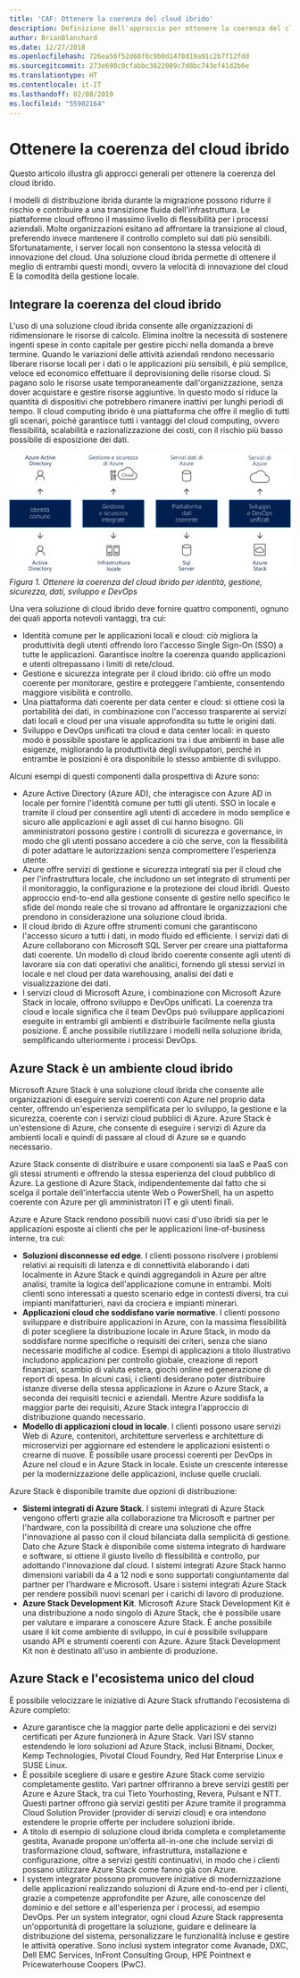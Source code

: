 ```yaml
---
title: 'CAF: Ottenere la coerenza del cloud ibrido'
description: Definizione dell'approccio per ottenere la coerenza del cloud ibrido
author: BrianBlanchard
ms.date: 12/27/2018
ms.openlocfilehash: 726ea56f52d68f6c9b0d1478d19a91c2b7f12fdd
ms.sourcegitcommit: 273e690c0cfabbc3822089c7d8bc743ef41d2b6e
ms.translationtype: HT
ms.contentlocale: it-IT
ms.lasthandoff: 02/08/2019
ms.locfileid: "55902164"
---
```

# <a name="create-hybrid-cloud-consistency"></a>Ottenere la coerenza del cloud ibrido

Questo articolo illustra gli approcci generali per ottenere la coerenza del cloud ibrido.

I modelli di distribuzione ibrida durante la migrazione possono ridurre il rischio e contribuire a una transizione fluida dell'infrastruttura. Le piattaforme cloud offrono il massimo livello di flessibilità per i processi aziendali. Molte organizzazioni esitano ad affrontare la transizione al cloud, preferendo invece mantenere il controllo completo sui dati più sensibili. Sfortunatamente, i server locali non consentono la stessa velocità di innovazione del cloud. Una soluzione cloud ibrida permette di ottenere il meglio di entrambi questi mondi, ovvero la velocità di innovazione del cloud E la comodità della gestione locale.

## <a name="integrate-hybrid-cloud-consistency"></a>Integrare la coerenza del cloud ibrido

L'uso di una soluzione cloud ibrida consente alle organizzazioni di ridimensionare le risorse di calcolo. Elimina inoltre la necessità di sostenere ingenti spese in conto capitale per gestire picchi nella domanda a breve termine. Quando le variazioni delle attività aziendali rendono necessario liberare risorse locali per i dati o le applicazioni più sensibili, è più semplice, veloce ed economico effettuare il deprovisioning delle risorse cloud. Si pagano solo le risorse usate temporaneamente dall'organizzazione, senza dover acquistare e gestire risorse aggiuntive. In questo modo si riduce la quantità di dispositivi che potrebbero rimanere inattivi per lunghi periodi di tempo. Il cloud computing ibrido è una piattaforma che offre il meglio di tutti gli scenari, poiché garantisce tutti i vantaggi del cloud computing, ovvero flessibilità, scalabilità e razionalizzazione dei costi, con il rischio più basso possibile di esposizione dei dati.

![Ottenere la coerenza del cloud ibrido per identità, gestione, sicurezza, dati, sviluppo e DevOps](../../_images/hybrid-consistency.png)
*Figura 1. Ottenere la coerenza del cloud ibrido per identità, gestione, sicurezza, dati, sviluppo e DevOps*

Una vera soluzione di cloud ibrido deve fornire quattro componenti, ognuno dei quali apporta notevoli vantaggi, tra cui:

- Identità comune per le applicazioni locali e cloud: ciò migliora la produttività degli utenti offrendo loro l'accesso Single Sign-On (SSO) a tutte le applicazioni. Garantisce inoltre la coerenza quando applicazioni e utenti oltrepassano i limiti di rete/cloud.
- Gestione e sicurezza integrate per il cloud ibrido: ciò offre un modo coerente per monitorare, gestire e proteggere l'ambiente, consentendo maggiore visibilità e controllo.
- Una piattaforma dati coerente per data center e cloud: si ottiene così la portabilità dei dati, in combinazione con l'accesso trasparente ai servizi dati locali e cloud per una visuale approfondita su tutte le origini dati.
- Sviluppo e DevOps unificati tra cloud e data center locali: in questo modo è possibile spostare le applicazioni tra i due ambienti in base alle esigenze, migliorando la produttività degli sviluppatori, perché in entrambe le posizioni è ora disponibile lo stesso ambiente di sviluppo.
  
Alcuni esempi di questi componenti dalla prospettiva di Azure sono:

- Azure Active Directory (Azure AD), che interagisce con Azure AD in locale per fornire l'identità comune per tutti gli utenti. SSO in locale e tramite il cloud per consentire agli utenti di accedere in modo semplice e sicuro alle applicazioni e agli asset di cui hanno bisogno. Gli amministratori possono gestire i controlli di sicurezza e governance, in modo che gli utenti possano accedere a ciò che serve, con la flessibilità di poter adattare le autorizzazioni senza compromettere l'esperienza utente.
- Azure offre servizi di gestione e sicurezza integrati sia per il cloud che per l'infrastruttura locale, che includono un set integrato di strumenti per il monitoraggio, la configurazione e la protezione dei cloud ibridi. Questo approccio end-to-end alla gestione consente di gestire nello specifico le sfide del mondo reale che si trovano ad affrontare le organizzazioni che prendono in considerazione una soluzione cloud ibrida.
- Il cloud ibrido di Azure offre strumenti comuni che garantiscono l'accesso sicuro a tutti i dati, in modo fluido ed efficiente. I servizi dati di Azure collaborano con Microsoft SQL Server per creare una piattaforma dati coerente. Un modello di cloud ibrido coerente consente agli utenti di lavorare sia con dati operativi che analitici, fornendo gli stessi servizi in locale e nel cloud per data warehousing, analisi dei dati e visualizzazione dei dati.
- I servizi cloud di Microsoft Azure, i combinazione con Microsoft Azure Stack in locale, offrono sviluppo e DevOps unificati. La coerenza tra cloud e locale significa che il team DevOps può sviluppare applicazioni eseguite in entrambi gli ambienti e distribuirle facilmente nella giusta posizione. È anche possibile riutilizzare i modelli nella soluzione ibrida, semplificando ulteriormente i processi DevOps.

## <a name="azure-stack-in-a-hybrid-cloud-environment"></a>Azure Stack è un ambiente cloud ibrido

Microsoft Azure Stack è una soluzione cloud ibrida che consente alle organizzazioni di eseguire servizi coerenti con Azure nel proprio data center, offrendo un'esperienza semplificata per lo sviluppo, la gestione e la sicurezza, coerente con i servizi cloud pubblici di Azure. Azure Stack è un'estensione di Azure, che consente di eseguire i servizi di Azure da ambienti locali e quindi di passare al cloud di Azure se e quando necessario.

Azure Stack consente di distribuire e usare componenti sia IaaS e PaaS con gli stessi strumenti e offrendo la stessa esperienza del cloud pubblico di Azure. La gestione di Azure Stack, indipendentemente dal fatto che si scelga il portale dell'interfaccia utente Web o PowerShell, ha un aspetto coerente con Azure per gli amministratori IT e gli utenti finali.

Azure e Azure Stack rendono possibili nuovi casi d'uso ibridi sia per le applicazioni esposte ai clienti che per le applicazioni line-of-business interne, tra cui:

- **Soluzioni disconnesse ed edge**. I clienti possono risolvere i problemi relativi ai requisiti di latenza e di connettività elaborando i dati localmente in Azure Stack e quindi aggregandoli in Azure per altre analisi, tramite la logica dell'applicazione comune in entrambi. Molti clienti sono interessati a questo scenario edge in contesti diversi, tra cui impianti manifatturieri, navi da crociera e impianti minerari.
- **Applicazioni cloud che soddisfano varie normative**. I clienti possono sviluppare e distribuire applicazioni in Azure, con la massima flessibilità di poter scegliere la distribuzione locale in Azure Stack, in modo da soddisfare norme specifiche o requisiti dei criteri, senza che siano necessarie modifiche al codice. Esempi di applicazioni a titolo illustrativo includono applicazioni per controllo globale, creazione di report finanziari, scambio di valuta estera, giochi online ed generazione di report di spesa. In alcuni casi, i clienti desiderano poter distribuire istanze diverse della stessa applicazione in Azure o Azure Stack, a seconda dei requisiti tecnici e aziendali. Mentre Azure soddisfa la maggior parte dei requisiti, Azure Stack integra l'approccio di distribuzione quando necessario.
- **Modello di applicazioni cloud in locale**. I clienti possono usare servizi Web di Azure, contenitori, architetture serverless e architetture di microservizi per aggiornare ed estendere le applicazioni esistenti o crearne di nuove. È possibile usare processi coerenti per DevOps in Azure nel cloud e in Azure Stack in locale. Esiste un crescente interesse per la modernizzazione delle applicazioni, incluse quelle cruciali.

Azure Stack è disponibile tramite due opzioni di distribuzione:

- **Sistemi integrati di Azure Stack**. I sistemi integrati di Azure Stack vengono offerti grazie alla collaborazione tra Microsoft e partner per l'hardware, con la possibilità di creare una soluzione che offre l'innovazione al passo con il cloud bilanciata dalla semplicità di gestione. Dato che Azure Stack è disponibile come sistema integrato di hardware e software, si ottiene il giusto livello di flessibilità e controllo, pur adottando l'innovazione dal cloud. I sistemi integrati Azure Stack hanno dimensioni variabili da 4 a 12 nodi e sono supportati congiuntamente dal partner per l'hardware e Microsoft. Usare i sistemi integrati Azure Stack per rendere possibili nuovi scenari per i carichi di lavoro di produzione.
- **Azure Stack Development Kit**. Microsoft Azure Stack Development Kit è una distribuzione a nodo singolo di Azure Stack, che è possibile usare per valutare e imparare a conoscere Azure Stack. È anche possibile usare il kit come ambiente di sviluppo, in cui è possibile sviluppare usando API e strumenti coerenti con Azure. Azure Stack Development Kit non è destinato all'uso in ambiente di produzione.

## <a name="azure-stack-one-cloud-ecosystem"></a>Azure Stack e l'ecosistema unico del cloud

È possibile velocizzare le iniziative di Azure Stack sfruttando l'ecosistema di Azure completo:

- Azure garantisce che la maggior parte delle applicazioni e dei servizi certificati per Azure funzionerà in Azure Stack. Vari ISV stanno estendendo le loro soluzioni ad Azure Stack, inclusi Bitnami, Docker, Kemp Technologies, Pivotal Cloud Foundry, Red Hat Enterprise Linux e SUSE Linux.
- È possibile scegliere di usare e gestire Azure Stack come servizio completamente gestito. Vari partner offriranno a breve servizi gestiti per Azure e Azure Stack, tra cui Tieto Yourhosting, Revera, Pulsant e NTT. Questi partner offrono già servizi gestiti per Azure tramite il programma Cloud Solution Provider (provider di servizi cloud) e ora intendono estendere le proprie offerte per includere soluzioni ibride.
- A titolo di esempio di soluzione cloud ibrida completa e completamente gestita, Avanade propone un'offerta all-in-one che include servizi di trasformazione cloud, software, infrastruttura, installazione e configurazione, oltre a servizi gestiti continuativi, in modo che i clienti possano utilizzare Azure Stack come fanno già con Azure.
- I system integrator possono promuovere iniziative di modernizzazione delle applicazioni realizzando soluzioni di Azure end-to-end per i clienti, grazie a competenze approfondite per Azure, alle conoscenze del dominio e del settore e all'esperienza per i processi, ad esempio DevOps. Per un system integrator, ogni cloud Azure Stack rappresenta un'opportunità di progettare la soluzione, guidare e delineare la distribuzione del sistema, personalizzare le funzionalità incluse e gestire le attività operative. Sono inclusi system integrator come Avanade, DXC, Dell EMC Services, InFront Consulting Group, HPE Pointnext e Pricewaterhouse Coopers (PwC).
